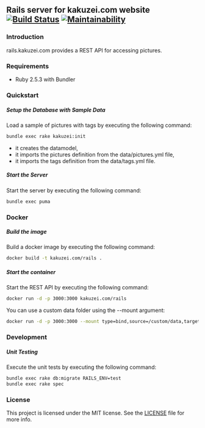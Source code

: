 ## Rails server for kakuzei.com website [![Build Status](https://travis-ci.org/kakuzei/rails.kakuzei.com.svg?branch=master)](https://travis-ci.org/kakuzei/rails.kakuzei.com) [![Maintainability](https://api.codeclimate.com/v1/badges/29fdfd4cc3f516610ea4/maintainability)](https://codeclimate.com/github/kakuzei/rails.kakuzei.com/maintainability)

### Introduction

rails.kakuzei.com provides a REST API for accessing pictures.

### Requirements

* Ruby 2.5.3 with Bundler

### Quickstart

##### Setup the Database with Sample Data

Load a sample of pictures with tags by executing the following command:

```bash
bundle exec rake kakuzei:init
```
* it creates the datamodel,
* it imports the pictures definition from the data/pictures.yml file,
* it imports the tags definition from the data/tags.yml file.

##### Start the Server

Start the server by executing the following command:

```bash
bundle exec puma
```

### Docker

##### Build the image

Build a docker image by executing the following command:

```bash
docker build -t kakuzei.com/rails .
```

##### Start the container

Start the REST API by executing the following command:

```bash
docker run -d -p 3000:3000 kakuzei.com/rails
```

You can use a custom data folder using the --mount argument:

```bash
docker run -d -p 3000:3000 --mount type=bind,source=/custom/data,target=/app/data kakuzei.com/rails
```

### Development

##### Unit Testing

Execute the unit tests by executing the following command:

```bash
bundle exec rake db:migrate RAILS_ENV=test
bundle exec rake spec
```

### License

This project is licensed under the MIT license. See the [LICENSE](LICENSE) file for more info.
